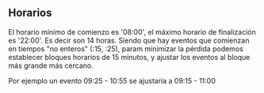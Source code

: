 ## Horarios

El horario mínimo de comienzo es '08:00', el máximo horario de finalización es '22:00'. Es decir
son 14 horas.
Siendo que hay eventos que comienzan en tiempos "no enteros" (:15, :25), param minimizar la pérdida
podemos establecer bloques horarios de 15 minutos, y ajustar los eventos al bloque más grande más
cercano.

Por ejemplo un evento 09:25 - 10:55 se ajustaría a 09:15 - 11:00
